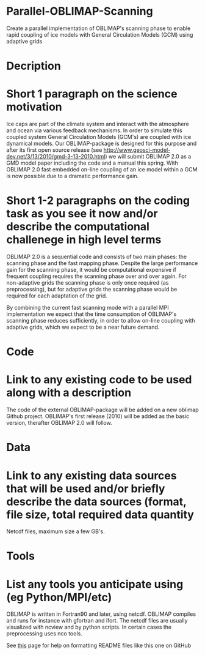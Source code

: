 # Parallel-OBLIMAP-Scanning
Create a parallel implementation of OBLIMAP's scanning phase to enable rapid coupling of ice models with General Circulation Models (GCM) using adaptive grids

# Decription
# Short 1 paragraph on the science motivation
Ice caps are part of the climate system and interact with the atmosphere and
ocean via various feedback mechanisms. In order to simulate this coupled
system General Circulation Models (GCM's) are coupled with ice dynamical
models. Our OBLIMAP-package is designed for this purpose and after its first
open source release (see http://www.geosci-model-dev.net/3/13/2010/gmd-3-13-2010.html) 
we will submit OBLIMAP 2.0 as a GMD model paper including the
code and a manual this spring. With OBLIMAP 2.0 fast embedded on-line
coupling of an ice model within a GCM is now possible due to a dramatic
performance gain.

# Short 1-2 paragraphs on the coding task as you see it now and/or describe the computational challenege in high level terms
OBLIMAP 2.0 is a sequential code and consists of two main phases: the
scanning phase and the fast mapping phase. Despite the large performance gain
for the scanning phase, it would be computational expensive if frequent coupling
requires the scanning phase over and over again. For non-adaptive grids the
scanning phase is only once required (as preprocessing), but for adaptive grids
the scanning phase would be required for each adaptation of the grid.

By combining the current fast scanning mode with a parallel MPI implementation
we expect that the time consumption of OBLIMAP's scanning phase reduces
sufficiently, in order to allow on-line coupling with adaptive grids, which we expect
to be a near future demand.

# Code
# Link to any existing code to be used along with a description
The code of the external OBLIMAP-package will be added on a new oblimap Github project. 
OBLIMAP's first release (2010) will be added as the basic version, therafter OBLIMAP 2.0
will follow.

# Data

# Link to any existing data sources that will be used and/or briefly describe the data sources (format, file size, total required data quantity 
Netcdf files, maximum size a few GB's.

# Tools

# List any tools you anticipate using (eg Python/MPI/etc) 
OBLIMAP is written in Fortran90 and later, using netcdf. OBLIMAP compiles and
runs for instance with gfortran and ifort. The netcdf files are usually visualized
with ncview and by python scripts. In certain cases the preprocessing uses nco
tools.

See [this](https://help.github.com/articles/basic-writing-and-formatting-syntax/) page for help on formatting README files like this one on GitHub
